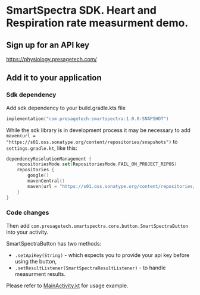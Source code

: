 # SmartSpectra SDK. Heart and Respiration rate measurment demo.

## Sign up for an API key
https://physiology.presagetech.com/

## Add it to your application

### Sdk dependency

Add sdk dependency to your build.gradle.kts file
```kotlin
implementation("com.presagetech:smartspectra:1.0.0-SNAPSHOT")
```

While the sdk library is in development process it may be necessary to add `maven(url = "https://s01.oss.sonatype.org/content/repositories/snapshots")`
to `settings.gradle.kt`, like this:
```kotlin
dependencyResolutionManagement {
    repositoriesMode.set(RepositoriesMode.FAIL_ON_PROJECT_REPOS)
    repositories {
        google()
        mavenCentral()
        maven(url = "https://s01.oss.sonatype.org/content/repositories/snapshots")
    }
}
```

### Code changes

Then add `com.presagetech.smartspectra.core.button.SmartSpectraButton` into your activity.

SmartSpectraButton has two methods:
* `.setApiKey(String)` - which expects you to provide your api key before using the button,
* `.setResultListener(SmartSpectraResultListener)` - to handle measurment results.

Please refer to [MainActivity.kt](app/src/main/java/com/presagetech/smartspectra_demo/MainActivity.kt) for usage example.
